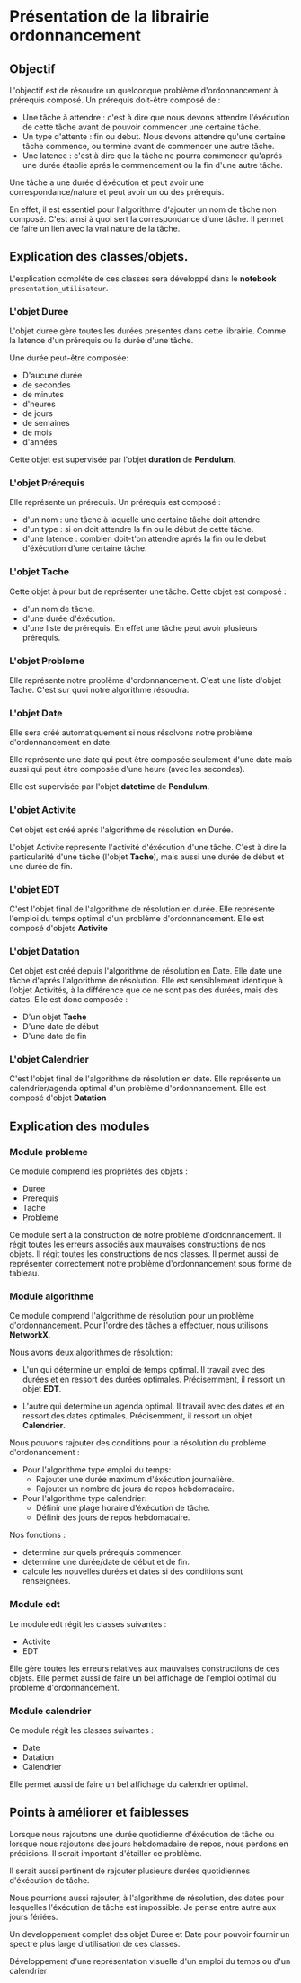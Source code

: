 # Présentation de la librairie ordonnancement 

## Objectif

L'objectif est de résoudre un quelconque problème d'ordonnancement à prérequis composé.
Un prérequis doit-être composé de : 
- Une tâche à attendre : c'est à dire que nous devons attendre l'éxécution de cette tâche avant de pouvoir commencer une certaine tâche.
- Un type d'attente : fin ou debut. Nous devons attendre qu'une certaine tâche commence, ou termine avant de commencer une autre tâche. 
- Une latence : c'est à dire que la tâche ne pourra commencer qu'aprés une durée établie aprés le commencement ou la fin d'une autre tâche.

Une tâche a une durée d'éxécution et peut avoir une correspondance/nature et peut avoir un ou des prérequis.

En effet, il est essentiel pour l'algorithme d'ajouter un nom de tâche non composé. C'est ainsi à quoi sert la correspondance d'une tâche. Il permet de faire un lien avec la vrai nature de la tâche.

## Explication des classes/objets.

L'explication compléte de ces classes sera développé dans le **notebook** `presentation_utilisateur`.

### L'objet Duree

L'objet duree gère toutes les durées présentes dans cette librairie. Comme la latence d'un prérequis ou la durée d'une tâche. 

Une durée peut-être composée:
- D'aucune durée 
- de secondes
- de minutes
- d'heures
- de jours
- de semaines
- de mois
- d'années

Cette objet est supervisée par l'objet **duration** de **Pendulum**.

### L'objet Prérequis 

Elle représente un prérequis.
Un prérequis est composé :
 - d'un nom : une tâche à laquelle une certaine tâche doit attendre.
 - d'un type : si on doit attendre la fin ou le début de cette tâche.
- d'une latence : combien doit-t'on attendre aprés la fin ou le début d'éxécution d'une certaine tâche.

### L'objet Tache

Cette objet à pour but de représenter une tâche.
Cette objet est composé :
- d'un nom de tâche.
- d'une durée d'éxécution.
- d'une liste de prérequis. En effet une tâche peut avoir plusieurs prérequis.

### L'objet Probleme
Elle représente notre problème d'ordonnancement. 
C'est une liste d'objet Tache. C'est sur quoi notre algorithme résoudra.

### L'objet Date

Elle sera créé automatiquement si nous résolvons notre problème d'ordonnancement en date.

Elle représente une date qui peut être composée seulement d'une date mais aussi qui peut être composée d'une heure (avec les secondes).

Elle est supervisée par l'objet **datetime** de **Pendulum**.

### L'objet Activite

Cet objet est créé aprés l'algorithme de résolution en Durée.

L'objet Activite représente l'activité d'éxécution d'une tâche. C'est à dire la particularité d'une tâche (l'objet **Tache**), mais aussi une durée de début et une durée de fin.

### L'objet EDT

C'est l'objet final de l'algorithme de résolution en durée.
Elle représente l'emploi du temps optimal d'un problème d'ordonnancement.
Elle est composé d'objets **Activite**

### L'objet Datation
Cet objet est créé depuis l'algorithme de résolution en Date.
Elle date une tâche d'aprés l'algorithme de résolution.
Elle est sensiblement identique à l'objet Activités, à la différence que ce ne sont pas des durées, mais des dates. Elle est donc composée :
- D'un objet **Tache**
- D'une date de début
- D'une date de fin

### L'objet Calendrier

C'est l'objet final de l'algorithme de résolution en date. 
Elle représente un calendrier/agenda optimal d'un problème d'ordonnancement.
Elle est composé d'objet **Datation**

## Explication des modules

### Module probleme

Ce module comprend les propriétés des objets :

- Duree
- Prerequis 
- Tache
- Probleme

Ce module sert à la construction de notre problème d'ordonnancement. Il régit toutes les erreurs associés aux mauvaises constructions de nos objets.
Il régit toutes les constructions de nos classes. 
Il permet aussi de représenter correctement notre problème d'ordonnancement sous forme de tableau.

### Module algorithme

Ce module comprend l'algorithme de résolution pour un problème d'ordonnancement.
Pour l'ordre des tâches a effectuer, nous utilisons **NetworkX**.

Nous avons deux algorithmes de résolution:
- L'un qui détermine un emploi de temps optimal. Il travail avec des durées et en ressort des durées optimales. Précisemment, il ressort un objet **EDT**. 

- L'autre qui determine un agenda optimal. Il travail avec des dates et en ressort des dates optimales. Précisemment, il ressort un objet **Calendrier**. 

Nous pouvons rajouter des conditions pour la résolution du problème d'ordonancement :

- Pour l'algorithme type emploi du temps:
    - Rajouter une durée maximum d'éxécution journalière.
    - Rajouter un nombre de jours de repos hebdomadaire.
- Pour l'algorithme type calendrier:
    - Définir une plage horaire d'éxécution de tâche.
    - Définir des jours de repos hebdomadaire.


Nos fonctions :
- determine sur quels prérequis commencer.
- determine une durée/date de début et de fin.
- calcule les nouvelles durées et dates si des conditions sont renseignées. 

### Module edt
Le module edt régit les classes suivantes :
- Activite
- EDT

Elle gère toutes les erreurs relatives aux mauvaises constructions de ces objets.
Elle permet aussi de faire un bel affichage de l'emploi optimal du problème d'ordonnancement.

### Module calendrier
Ce module régit les classes suivantes :
- Date
- Datation
- Calendrier

Elle permet aussi de faire un bel affichage du calendrier optimal.

## Points à améliorer et faiblesses

Lorsque nous rajoutons une durée quotidienne d'éxécution de tâche ou lorsque nous rajoutons des jours hebdomadaire de repos, nous perdons en précisions. Il serait important d'étailler ce problème.

Il serait aussi pertinent de rajouter plusieurs durées quotidiennes d'éxécution de tâche.

Nous pourrions aussi rajouter, à l'algorithme de résolution, des dates pour lesquelles l'éxécution de tâche est impossible. Je pense entre autre aux jours fériées. 

Un developpement complet des objet Duree et Date pour pouvoir fournir un spectre plus large d'utilisation de ces classes. 

Développement d'une représentation visuelle d'un emploi du temps ou d'un calendrier